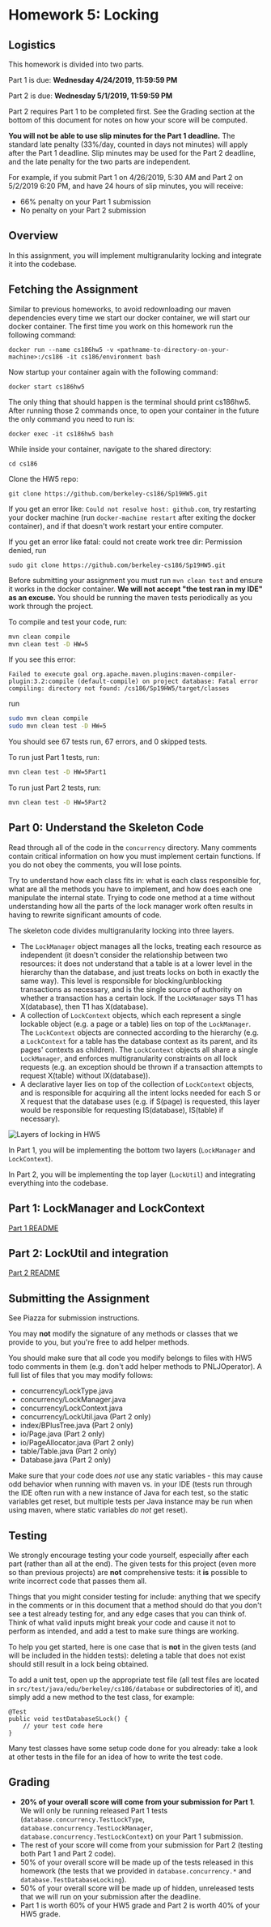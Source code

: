 # Homework 5: Locking

## Logistics

This homework is divided into two parts.

Part 1 is due: **Wednesday 4/24/2019, 11:59:59 PM**

Part 2 is due: **Wednesday 5/1/2019, 11:59:59 PM**

Part 2 requires Part 1 to be completed first. See the Grading section at the 
bottom of this document for notes on how your score will be computed.

**You will not be able to use slip minutes for the Part 1 deadline.** The standard late penalty
(33%/day, counted in days not minutes) will apply after the Part 1 deadline. Slip minutes
may be used for the Part 2 deadline, and the late penalty for the two parts are independent.

For example, if you submit Part 1 on 4/26/2019, 5:30 AM and Part 2 on 5/2/2019 6:20 PM, and have
24 hours of slip minutes, you will receive:
- 66% penalty on your Part 1 submission
- No penalty on your Part 2 submission

## Overview

In this assignment, you will implement multigranularity locking and integrate
it into the codebase.

## Fetching the Assignment

Similar to previous homeworks, to avoid redownloading our maven dependencies every time we start our docker container, we will start our docker container. The first time you work on this homework run the following command:
```
docker run --name cs186hw5 -v <pathname-to-directory-on-your-machine>:/cs186 -it cs186/environment bash
```

Now startup your container again with the following command:
```
docker start cs186hw5
```

The only thing that should happen is the terminal should print cs186hw5. After running those 2 commands once, to open your container in the future the only command you need to run is:
```
docker exec -it cs186hw5 bash
```

While inside your container, navigate to the shared directory:
```
cd cs186
```

Clone the HW5 repo:
```
git clone https://github.com/berkeley-cs186/Sp19HW5.git
```
If you get an error like: `Could not resolve host: github.com`, try restarting your docker machine (run `docker-machine restart` after exiting the docker container), and if that doesn't work restart your entire computer.

If you get an error like fatal: could not create work tree dir: Permission denied, run
```
sudo git clone https://github.com/berkeley-cs186/Sp19HW5.git
```

Before submitting your assignment you must run `mvn clean test` and ensure it works in the docker container.
**We will not accept "the test ran in my IDE" as an excuse.** You should be running the maven tests periodically as you work through the project.

To compile and test your code, run:
```bash
mvn clean compile
mvn clean test -D HW=5
```

If you see this error:
```
Failed to execute goal org.apache.maven.plugins:maven-compiler-plugin:3.2:compile (default-compile) on project database: Fatal error compiling: directory not found: /cs186/Sp19HW5/target/classes
```
run
```bash
sudo mvn clean compile
sudo mvn clean test -D HW=5
```

You should see 67 tests run, 67 errors, and 0 skipped tests.

To run just Part 1 tests, run:
```bash
mvn clean test -D HW=5Part1
```

To run just Part 2 tests, run:
```bash
mvn clean test -D HW=5Part2
```

## Part 0: Understand the Skeleton Code

Read through all of the code in the `concurrency` directory. Many comments contain
critical information on how you must implement certain functions. If you do not obey
the comments, you will lose points.

Try to understand how each class fits in: what is each class responsible for, what are
all the methods you have to implement, and how does each one manipulate the internal state.
Trying to code one method at a time without understanding how all the parts of the lock
manager work often results in having to rewrite significant amounts of code.

The skeleton code divides multigranularity locking into three layers.
- The `LockManager` object manages all the locks, treating each resource as independent
  (it doesn't consider the relationship between two resources: it does not understand that
  a table is at a lower level in the hierarchy than the database, and just treats locks on
  both in exactly the same way). This level is responsible for blocking/unblocking transactions
  as necessary, and is the single source of authority on whether a transaction has a certain lock. If
  the `LockManager` says T1 has X(database), then T1 has X(database).
- A collection of `LockContext` objects, which each represent a single lockable object
  (e.g. a page or a table) lies on top of the `LockManager`. The `LockContext` objects
  are connected according to the hierarchy (e.g. a `LockContext` for a table has the database
  context as its parent, and its pages' contexts as children). The `LockContext` objects
  all share a single `LockManager`, and enforces multigranularity constraints on all
  lock requests (e.g. an exception should be thrown if a transaction attempts to request
  X(table) without IX(database)).
- A declarative layer lies on top of the collection of `LockContext` objects, and is responsible
  for acquiring all the intent locks needed for each S or X request that the database uses
  (e.g. if S(page) is requested, this layer would be responsible for requesting IS(database), IS(table)
  if necessary).

![Layers of locking in HW5](hw5-layers.png?raw=true "Layers")

In Part 1, you will be implementing the bottom two layers (`LockManager` and `LockContext`).

In Part 2, you will be implementing the top layer (`LockUtil`) and integrating everything into the codebase.

## Part 1: LockManager and LockContext

[Part 1 README](hw5-part1-README.md)

## Part 2: LockUtil and integration

[Part 2 README](hw5-part2-README.md)

## Submitting the Assignment

See Piazza for submission instructions.

You may **not** modify the signature of any methods or classes that we
provide to you, but you're free to add helper methods.

You should make sure that all code you modify belongs to files with HW5 todo comments in them
(e.g. don't add helper methods to PNLJOperator). A full list of files that you may modify follows:

- concurrency/LockType.java
- concurrency/LockManager.java
- concurrency/LockContext.java
- concurrency/LockUtil.java (Part 2 only)
- index/BPlusTree.java (Part 2 only)
- io/Page.java (Part 2 only)
- io/PageAllocator.java (Part 2 only)
- table/Table.java (Part 2 only)
- Database.java (Part 2 only)

Make sure that your code does *not* use any static variables - this may cause odd behavior when
running with maven vs. in your IDE (tests run through the IDE often run with a new instance
of Java for each test, so the static variables get reset, but multiple tests per Java instance
may be run when using maven, where static variables *do not* get reset).

## Testing

We strongly encourage testing your code yourself, especially after each part (rather than all at the end). The given
tests for this project (even more so than previous projects) are **not** comprehensive tests: it **is** possible to write
incorrect code that passes them all.

Things that you might consider testing for include: anything that we specify in the comments or in this document that a method should do
that you don't see a test already testing for, and any edge cases that you can think of. Think of what valid inputs
might break your code and cause it not to perform as intended, and add a test to make sure things are working.

To help you get started, here is one case that is **not** in the given tests (and will be included in the hidden tests): deleting a table that does not exist should still result in a lock being obtained.

To add a unit test, open up the appropriate test file (all test files are located in `src/test/java/edu/berkeley/cs186/database`
or subdirectories of it), and simply add a new method to the test class, for example:

```
@Test
public void testDatabaseSLock() {
    // your test code here
}
```

Many test classes have some setup code done for you already: take a look at other tests in the file for an idea of how to write the test code.

## Grading
- **20% of your overall score will come from your submission for Part 1**. We will only be running released Part 1 tests (`database.concurrency.TestLockType`, `database.concurrency.TestLockManager`, `database.concurrency.TestLockContext`) on your Part 1 submission.
- The rest of your score will come from your submission for Part 2 (testing both Part 1 and Part 2 code).
- 50% of your overall score will be made up of the tests released in this homework (the tests that we provided
  in `database.concurrency.*` and `database.TestDatabaseLocking`).
- 50% of your overall score will be made up of hidden, unreleased tests that we will run on your submission after the deadline.
- Part 1 is worth 60% of your HW5 grade and Part 2 is worth 40% of your HW5 grade.
